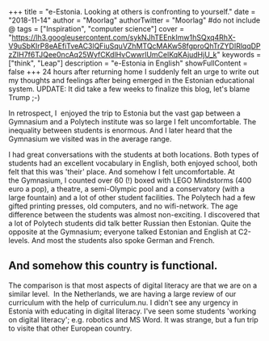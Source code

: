 +++
title = "e-Estonia. Looking at others is confronting to yourself."
date = "2018-11-14"
author = "Moorlag"
authorTwitter = "Moorlag" #do not include @
tags = ["Inspiration", "computer science"]
cover = "https://lh3.googleusercontent.com/sykNJhTEEnkImw1hSQxq4RhX-V9uSbKIrP8eAEfiTveAC3lQFiuSquVZhMTQcMAKw58fgproQhTrZYDIRlqqDPzZIH7f6TJQee0ncAq25WyfCKdlHvCwwrlUmCelKqKAjudHjU_k"
keywords = ["think", "Leap"]
description = "e-Estonia in English"
showFullContent = false
+++
24 hours after returning home I suddenly felt an urge to write out my thoughts and feelings after being emerged in the Estonian educational system. UPDATE: It did take a few weeks to finalize this blog, let's blame Trump ;-)

In retrospect, I  enjoyed the trip to Estonia but the vast gap between a Gymnasium and a Polytech institute was so large I felt uncomfortable. The inequality between students is enormous. And I later heard that the Gymnasium we visited was in the average range.  

I had great conversations with the students at both locations. Both types of students had an excellent vocabulary in English, both enjoyed school, both felt that this was 'their' place. And somehow I felt uncomfortable. At the Gymnasium, I counted over 60 (!) boxed with LEGO Mindstorms (400 euro a pop), a theatre, a semi-Olympic pool and a conservatory (with a large fountain) and a lot of other student facilities. The Polytech had a few gifted printing presses, old computers, and no wifi-network. The age difference between the students was almost non-exciting. I discovered that a lot of Polytech students did talk better Russian then Estonian. Quite the opposite at the Gymnasium; everyone talked Estonian and English at C2-levels. And most the students also spoke German and French.

## And somehow this country is functional. 

The comparison is that most aspects of digital literacy are that we are on a similar level.  In the Netherlands, we are having a large review of our curriculum with the help of curriculum.nu. I didn't see any urgency in Estonia with educating in digital literacy. I've seen some students 'working on digital literacy'; e.g. robotics and MS Word. It was strange, but a fun trip to visite that other European country.
